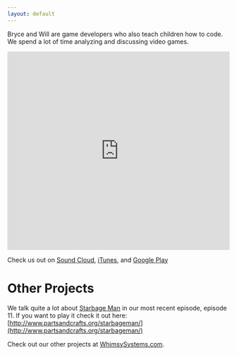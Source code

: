 ```yaml
---
layout: default
---
```


Bryce and Will are game developers who also teach children how to code. We spend a lot of time analyzing and discussing video games.

<iframe width="100%" height="450" scrolling="no" frameborder="no" allow="autoplay" src="https://w.soundcloud.com/player/?url=https%3A//api.soundcloud.com/playlists/430634813&amp;color=%23ff5500&amp;auto_play=false&amp;hide_related=false&amp;show_comments=true&amp;show_user=true&amp;show_reposts=false&amp;show_teaser=true"></iframe>

Check us out on [Sound Cloud](https://soundcloud.com/user-433639808/sets), [iTunes](https://itunes.apple.com/us/podcast/sidequests/id1273000966?mt=2), and [Google Play](https://play.google.com/music/listen?u=0#/ps/Ifjxoqufwcrxwceaxdtjrnvhoaq)



# [](#header-1)Other Projects

We talk quite a lot about [Starbage Man](http://www.partsandcrafts.org/starbageman/) in our most recent episode, episode 11.  If you want to play it check it out here: 
[http://www.partsandcrafts.org/starbageman/](http://www.partsandcrafts.org/starbageman/)

Check out our other projects at [WhimsySystems.com](http://whimsysystems.com).
